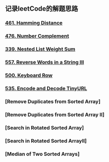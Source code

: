 ## 记录leetCode的解题思路

### [461. Hamming Distance](md/461.HammingDistance.md)
### [476. Number Complement](md/476.NumberComplement.md)
### [339. Nested List Weight Sum](md/339.NestedListWeightSum.md)
### [557. Reverse Words in a String III](md/557.ReverseWordsinaStringIII.md)
### [500. Keyboard Row](md/500.KeyboardRow.md)
### [535. Encode and Decode TinyURL](md/535.EncodeandDecodeTinyURL.md)
### [Remove Duplicates from Sorted Array]
### [Remove Duplicates from Sorted Array II]
### [Search in Rotated Sorted Array]
### [Search in Rotated Sorted ArrayII]
### [Median of Two Sorted Arrays]














